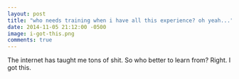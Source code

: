 ```yaml
---
layout: post
title: "who needs training when i have all this experience? oh yeah..."
date: 2014-11-05 21:12:00 -0500
image: i-got-this.png
comments: true
---
```

The internet has taught me tons of shit. So who better to learn from? Right. I got this. 
